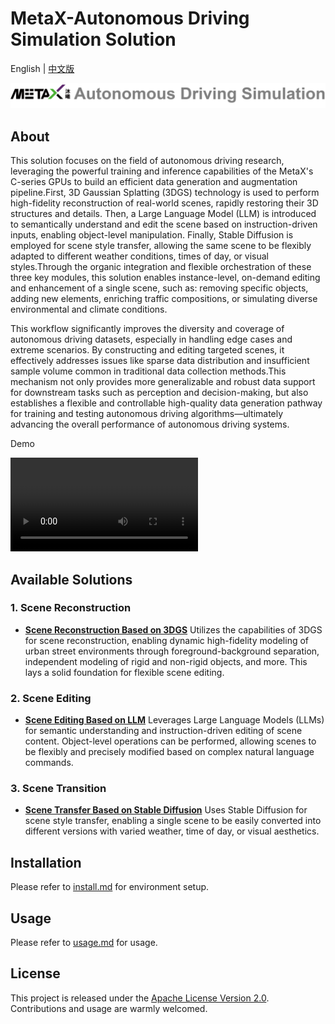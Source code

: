 # MetaX-Autonomous Driving Simulation Solution

English | [中文版](README_zh.md)

![logo](./imgs/logo.png)

## About
This solution focuses on the field of autonomous driving research, leveraging the powerful training and inference capabilities of the MetaX's C-series GPUs to build an efficient data generation and augmentation pipeline.First, 3D Gaussian Splatting (3DGS) technology is used to perform high-fidelity reconstruction of real-world scenes, rapidly restoring their 3D structures and details. Then, a Large Language Model (LLM) is introduced to semantically understand and edit the scene based on instruction-driven inputs, enabling object-level manipulation. Finally, Stable Diffusion is employed for scene style transfer, allowing the same scene to be flexibly adapted to different weather conditions, times of day, or visual styles.Through the organic integration and flexible orchestration of these three key modules, this solution enables instance-level, on-demand editing and enhancement of a single scene, such as: removing specific objects, adding new elements, enriching traffic compositions, or simulating diverse environmental and climate conditions.

This workflow significantly improves the diversity and coverage of autonomous driving datasets, especially in handling edge cases and extreme scenarios. By constructing and editing targeted scenes, it effectively addresses issues like sparse data distribution and insufficient sample volume common in traditional data collection methods.This mechanism not only provides more generalizable and robust data support for downstream tasks such as perception and decision-making, but also establishes a flexible and controllable high-quality data generation pathway for training and testing autonomous driving algorithms—ultimately advancing the overall performance of autonomous driving systems.

Demo

![demo](./imgs/demo.mp4)

## Available Solutions
### 1. Scene Reconstruction
- **[Scene Reconstruction Based on 3DGS](./SceneReconstruction/README.md)** Utilizes the capabilities of 3DGS for scene reconstruction, enabling dynamic high-fidelity modeling of urban street environments through foreground-background separation, independent modeling of rigid and non-rigid objects, and more. This lays a solid foundation for flexible scene editing.

### 2. Scene Editing
- **[Scene Editing Based on LLM](./SceneEdit/README.md)** Leverages Large Language Models (LLMs) for semantic understanding and instruction-driven editing of scene content. Object-level operations can be performed, allowing scenes to be flexibly and precisely modified based on complex natural language commands.

### 3. Scene Transition
- **[Scene Transfer Based on Stable Diffusion](./SceneTransition/README.md)** Uses Stable Diffusion for scene style transfer, enabling a single scene to be easily converted into different versions with varied weather, time of day, or visual aesthetics.

## Installation

Please refer to [install.md](./docs/install.md) for environment setup.

## Usage

Please refer to [usage.md](./docs/usage.md) for usage.

## License

This project is released under the [Apache License Version 2.0](./LICENSE). Contributions and usage are warmly welcomed.

